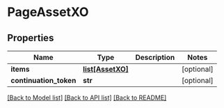 # PageAssetXO

## Properties

| Name                   | Type                            | Description | Notes      |
| ---------------------- | ------------------------------- | ----------- | ---------- |
| **items**              | [**list[AssetXO]**](AssetXO.md) |             | [optional] |
| **continuation_token** | **str**                         |             | [optional] |

[[Back to Model list]](../README.md#documentation-for-models) [[Back to API list]](../README.md#documentation-for-api-endpoints) [[Back to README]](../README.md)
